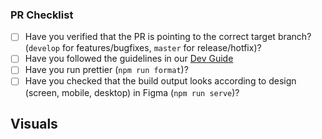 ### PR Checklist

* [ ] Have you verified that the PR is pointing to the correct target branch? (`develop` for features/bugfixes, `master` for release/hotfix)?
* [ ] Have you followed the guidelines in our [Dev Guide](../#readme)
* [ ] Have you run prettier (`npm run format`)?
* [ ] Have you checked that the build output looks according to design (screen, mobile, desktop) in Figma (`npm run serve`)?

## Visuals

<!-- OPTIONAL
  Provide the visual proof (screenshot/gif/video) of your work
-->
